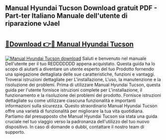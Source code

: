 ## Manual Hyundai Tucson Download gratuit PDF - Part-ter Italiano Manuale dell'utente di riparazione vJael

# <h2><a href="http://dfgwpox.blite.top/?on=Manual+Hyundai+Tucson">🔗Download 👉🔴 Manual Hyundai Tucson</a></h2>

[![Manual Hyundai Tucson download](https://i.imgur.com/lujVjoI.png)](http://dfgwpox.blite.top/?on=Manual+Hyundai+Tucson)
Saluti e benvenuto nel manuale Dell'utente per il tuo REDDDDDDD appena acquistato. Questa guida ha lo scopo di aiutarti a diventare un utente esperto del tuo Prodotto fornendo una spiegazione dettagliata delle sue caratteristiche, funzioni e vantaggi. Troverai istruzioni dettagliate per L'installazione, L'uso, la manutenzione e la risoluzione dei problemi. Prima di utilizzare Manual Hyundai Tucson, questa guida per l'utente fornisce istruzioni complete per L'installazione, il funzionamento e la risoluzione dei problemi del prodotto. Fornisce istruzioni dettagliate su come utilizzare ciascuna funzionalità e importanti informazioni sulla sicurezza. Questo straordinario Manual Hyundai Tucson offre una varietà di funzionalità per migliorare la tua vita quotidiana. Partiamo dal presupposto che Manual Hyundai Tucson sia stata una guida cruciale nel tuo viaggio verso la padronanza dell'utilizzo del tuo nuovo dispositivo. In caso di domande o dubbi, contattare il nostro team di supporto.
